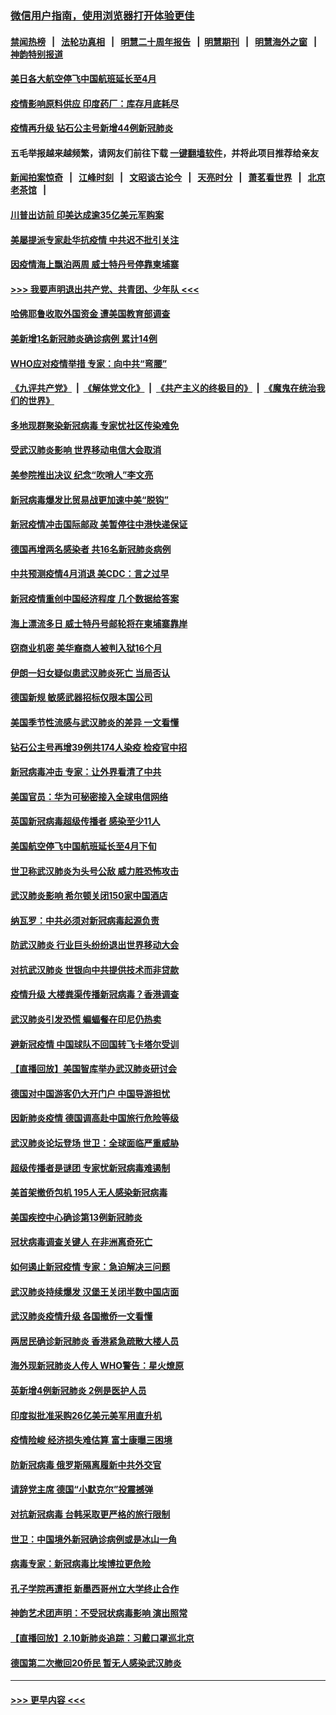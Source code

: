 ### [微信用户指南，使用浏览器打开体验更佳](https://github.com/gfw-breaker/banned-news1/blob/master/indexes/wechat-guide.md?t=0)
#### [禁闻热榜](热点新闻.md?t=0)  &nbsp;&nbsp;|&nbsp;&nbsp; [法轮功真相](https://github.com/gfw-breaker/truth/blob/master/README.md?t=0) &nbsp;&nbsp;|&nbsp;&nbsp; [明慧二十周年报告](https://github.com/gfw-breaker/mh-reports/blob/master/README.md?t=0) &nbsp;&nbsp;|&nbsp;&nbsp;[明慧期刊](https://github.com/gfw-breaker/mh-qikan) &nbsp;&nbsp;|&nbsp;&nbsp; [明慧海外之窗](https://github.com/gfw-breaker/mh-news/blob/master/README.md?t=0) &nbsp;&nbsp;|&nbsp;&nbsp; [神韵特别报道](https://github.com/gfw-breaker/mh-news/blob/master/shenyun.md?t=0)
#### [美日各大航空停飞中国航班延长至4月](../pages/nsc418/n11865980.md?t=02132022) 
#### [疫情影响原料供应 印度药厂：库存月底耗尽](../pages/nsc418/n11865151.md?t=02132022) 
#### [疫情再升级 钻石公主号新增44例新冠肺炎](../pages/nsc418/n11865033.md?t=02132022) 
#### 五毛举报越来越频繁，请网友们前往下载 [一键翻墙软件](https://github.com/gfw-breaker/ssr-accounts)，并将此项目推荐给亲友
#### [新闻拍案惊奇](https://github.com/gfw-breaker/banned-news1/blob/master/pages/link4.md) &nbsp;&nbsp;|&nbsp;&nbsp; [江峰时刻](https://github.com/gfw-breaker/banned-news1/blob/master/pages/link4.md) &nbsp;&nbsp;|&nbsp;&nbsp; [文昭谈古论今](https://github.com/gfw-breaker/banned-news1/blob/master/pages/link4.md) &nbsp;&nbsp;|&nbsp;&nbsp; [天亮时分](https://github.com/gfw-breaker/banned-news1/blob/master/pages/link4.md) &nbsp;&nbsp;|&nbsp;&nbsp; [萧茗看世界](https://github.com/gfw-breaker/banned-news1/blob/master/pages/link4.md) &nbsp;&nbsp;|&nbsp;&nbsp; [北京老茶馆](https://github.com/gfw-breaker/banned-news1/blob/master/pages/link4.md) &nbsp;&nbsp;|&nbsp;&nbsp; 
#### [川普出访前 印美达成逾35亿美元军购案](../pages/nsc418/n11865444.md?t=02132022) 
#### [美屡提派专家赴华抗疫情 中共迟不批引关注](../pages/nsc418/n11864719.md?t=02132022) 
#### [因疫情海上飘泊两周 威士特丹号停靠柬埔寨](../pages/nsc418/n11865007.md?t=02132022) 
#### [>>> 我要声明退出共产党、共青团、少年队 <<<](https://github.com/begood0513/goodnews/blob/master/quit/letter.md) 
#### [哈佛耶鲁收取外国资金 遭美国教育部调查](../pages/nsc418/n11864950.md?t=02132022) 
#### [美新增1名新冠肺炎确诊病例 累计14例](../pages/nsc418/n11864893.md?t=02132022) 
#### [WHO应对疫情举措 专家：向中共“弯腰”](../pages/nsc418/n11864727.md?t=02132022) 
#### [《九评共产党》](https://github.com/begood0513/9ping.md/blob/master/README.md) &nbsp;|&nbsp; [《解体党文化》](../../../../jtdwh.md/blob/master/README.md)  &nbsp;|&nbsp; [《共产主义的终极目的》](../../../../gczydzjmd.md/blob/master/README.md) &nbsp;|&nbsp; [《魔鬼在统治我们的世界》](../../../../mgztzwmdsj.md/blob/master/README.md) 
#### [多地现群聚染新冠病毒 专家忧社区传染难免](../pages/nsc418/n11864715.md?t=02132022) 
#### [受武汉肺炎影响 世界移动电信大会取消](../pages/nsc418/n11864629.md?t=02132022) 
#### [美参院推出决议 纪念“吹哨人”李文亮](../pages/nsc418/n11863852.md?t=02132022) 
#### [新冠病毒爆发比贸易战更加速中美“脱钩”](../pages/nsc418/n11864470.md?t=02132022) 
#### [新冠疫情冲击国际邮政 美暂停往中港快递保证](../pages/nsc418/n11864207.md?t=02132022) 
#### [德国再增两名感染者 共16名新冠肺炎病例](../pages/nsc418/n11864293.md?t=02132022) 
#### [中共预测疫情4月消退 美CDC：言之过早](../pages/nsc418/n11864310.md?t=02132022) 
#### [新冠疫情重创中国经济程度 几个数据给答案](../pages/nsc418/n11864203.md?t=02132022) 
#### [海上漂流多日 威士特丹号邮轮将在柬埔寨靠岸](../pages/nsc418/n11864029.md?t=02132022) 
#### [窃商业机密 美华裔商人被判入狱16个月](../pages/nsc418/n11863911.md?t=02132022) 
#### [伊朗一妇女疑似患武汉肺炎死亡 当局否认](../pages/nsc418/n11863650.md?t=02132022) 
#### [德国新规 敏感武器招标仅限本国公司](../pages/nsc418/n11863509.md?t=02132022) 
#### [美国季节性流感与武汉肺炎的差异 一文看懂](../pages/nsc418/n11862428.md?t=02132022) 
#### [钻石公主号再增39例共174人染疫 检疫官中招](../pages/nsc418/n11862422.md?t=02132022) 
#### [新冠病毒冲击 专家：让外界看清了中共](../pages/nsc418/n11862280.md?t=02132022) 
#### [美国官员：华为可秘密接入全球电信网络](../pages/nsc418/n11862122.md?t=02132022) 
#### [英国新冠病毒超级传播者 感染至少11人](../pages/nsc418/n11862023.md?t=02132022) 
#### [美国航空停飞中国航班延长至4月下旬](../pages/nsc418/n11861970.md?t=02132022) 
#### [世卫称武汉肺炎为头号公敌 威力胜恐怖攻击](../pages/nsc418/n11861982.md?t=02132022) 
#### [武汉肺炎影响 希尔顿关闭150家中国酒店](../pages/nsc418/n11859887.md?t=02132022) 
#### [纳瓦罗：中共必须对新冠病毒起源负责](../pages/nsc418/n11861810.md?t=02132022) 
#### [防武汉肺炎 行业巨头纷纷退出世界移动大会](../pages/nsc418/n11861795.md?t=02132022) 
#### [对抗武汉肺炎 世银向中共提供技术而非贷款](../pages/nsc418/n11861652.md?t=02132022) 
#### [疫情升级 大楼粪渠传播新冠病毒？香港调查](../pages/nsc418/n11861556.md?t=02132022) 
#### [武汉肺炎引发恐慌 蝙蝠餐在印尼仍热卖](../pages/nsc418/n11861352.md?t=02132022) 
#### [避新冠疫情 中国球队不回国转飞卡塔尔受训](../pages/nsc418/n11861447.md?t=02132022) 
#### [【直播回放】美国智库举办武汉肺炎研讨会](../pages/nsc418/n11859838.md?t=02132022) 
#### [德国对中国游客仍大开门户 中国导游担忧](../pages/nsc418/n11861144.md?t=02132022) 
#### [因新肺炎疫情 德国调高赴中国旅行危险等级](../pages/nsc418/n11861064.md?t=02132022) 
#### [武汉肺炎论坛登场 世卫：全球面临严重威胁](../pages/nsc418/n11860999.md?t=02132022) 
#### [超级传播者是谜团 专家忧新冠病毒难遏制](../pages/nsc418/n11859686.md?t=02132022) 
#### [美首架撤侨包机 195人无人感染新冠病毒](../pages/nsc418/n11859908.md?t=02132022) 
#### [美国疾控中心确诊第13例新冠肺炎](../pages/nsc418/n11859966.md?t=02132022) 
#### [冠状病毒调查关键人 在非洲离奇死亡](../pages/nsc418/n11859798.md?t=02132022) 
#### [如何遏止新冠疫情 专家：急迫解决三问题](../pages/nsc418/n11859685.md?t=02132022) 
#### [武汉肺炎持续爆发 汉堡王关闭半数中国店面](../pages/nsc418/n11859365.md?t=02132022) 
#### [武汉肺炎疫情升级 各国撤侨一文看懂](../pages/nsc418/n11859313.md?t=02132022) 
#### [两居民确诊新冠肺炎 香港紧急疏散大楼人员](../pages/nsc418/n11859332.md?t=02132022) 
#### [海外现新冠肺炎人传人 WHO警告：星火燎原](../pages/nsc418/n11859252.md?t=02132022) 
#### [英新增4例新冠肺炎 2例是医护人员](../pages/nsc418/n11856625.md?t=02132022) 
#### [印度拟批准采购26亿美元美军用直升机](../pages/nsc418/n11859143.md?t=02132022) 
#### [疫情险峻 经济损失难估算 富士康曝三困境](../pages/nsc418/n11859120.md?t=02132022) 
#### [防新冠病毒 俄罗斯隔离履新中共外交官](../pages/nsc418/n11859079.md?t=02132022) 
#### [请辞党主席 德国“小默克尔”投震撼弹](../pages/nsc418/n11858583.md?t=02132022) 
#### [对抗新冠病毒 台韩采取更严格的旅行限制](../pages/nsc418/n11858936.md?t=02132022) 
#### [世卫：中国境外新冠确诊病例或是冰山一角](../pages/nsc418/n11858781.md?t=02132022) 
#### [病毒专家：新冠病毒比埃博拉更危险](../pages/nsc418/n11858572.md?t=02132022) 
#### [孔子学院再遭拒 新墨西哥州立大学终止合作](../pages/nsc418/n11858661.md?t=02132022) 
#### [神韵艺术团声明：不受冠状病毒影响 演出照常](../pages/nsc418/n11858801.md?t=02132022) 
#### [【直播回放】2.10新肺炎追踪：习戴口罩巡北京](../pages/nsc418/n11858548.md?t=02132022) 
#### [德国第二次撤回20侨民 暂无人感染武汉肺炎](../pages/nsc418/n11858633.md?t=02132022) 

----
#### [ >>> 更早内容 <<< ](../indexes/nsc418-earlier.md)
